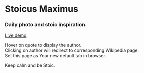 # Stoicus Maximus

### Daily photo and stoic inspiration.

[Live demo](https://stoicusmaximus.netlify.app/)

Hover on quote to display the author.  
Clicking on author will redirect to corresponding Wikipedia page.  
Set this page as Your new default tab in browser.

Keep calm and be Stoic.
